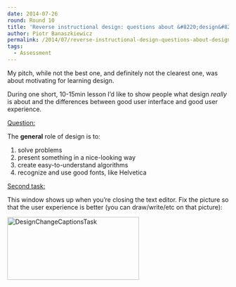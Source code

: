 ```yaml
---
date: 2014-07-26
round: Round 10
title: 'Reverse instructional design: questions about &#8220;design&#8221;'
author: Piotr Banaszkiewicz
permalink: /2014/07/reverse-instructional-design-questions-about-design/
tags:
  - Assessment
---
```

My pitch, while not the best one, and definitely not the clearest one, was about motivating for learning design.

During one short, 10-15min lesson I&#8217;d like to show people what design *really* is about and the differences between good user interface and good user experience.

<span style="text-decoration: underline;">Question:</span>

The **general** role of design is to:

1.  solve problems
2.  present something in a nice-looking way
3.  create easy-to-understand algorithms
4.  recognize and use good fonts, like Helvetica

<span style="text-decoration: underline;">Second task:</span>

This window shows up when you&#8217;re closing the text editor. Fix the picture so that the user experience is better (you can draw/write/etc on that picture):

[<img class="alignnone size-medium wp-image-8268" alt="DesignChangeCaptionsTask" src="/training-course/uploads/2014/07/DesignChangeCaptionsTask-300x143.png" width="300" height="143" />][1]

 [1]: /training-course/uploads/2014/07/DesignChangeCaptionsTask.png
